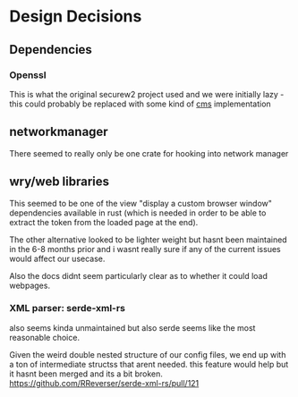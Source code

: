 
# Design Decisions

## Dependencies

### Openssl
This is what the original securew2 project used and we were initially lazy - this could probably be replaced with some kind of [cms](https://crates.io/crates/cms) implementation


## networkmanager
There seemed to really only be one crate for hooking into network manager


## wry/web libraries

This seemed to be one of the view "display a custom browser window" dependencies available in rust (which is needed in order to be able to extract the token from the loaded page at the end).

The other alternative looked to be lighter weight but hasnt been maintained in the 6-8 months prior and i wasnt really sure if any of the current issues would affect our usecase.

Also the docs didnt seem particularly clear as to whether it could load webpages.

### XML parser: serde-xml-rs
also seems kinda unmaintained but also serde seems like the most reasonable choice.

Given the weird double nested structure of our config files, we end up with a ton of intermediate structss that arent needed. this feature would help but it hasnt been merged and its a bit broken.
https://github.com/RReverser/serde-xml-rs/pull/121
